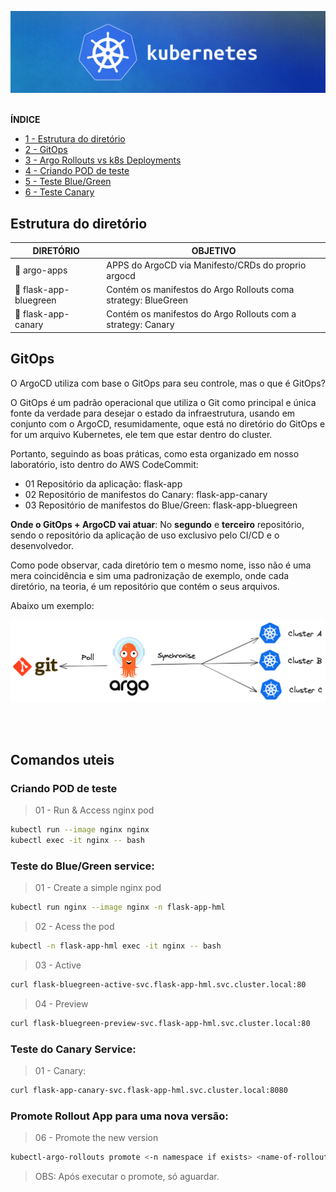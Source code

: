 <img src="../images/banner-kubernetes.png"> <br><br>

**ÍNDICE**

* [1 - Estrutura do diretório](#estrutura-do-diretório)
* [2 - GitOps](#gitops)
* [3 - Argo Rollouts vs k8s Deployments](#argo-rollouts-vs-k8s-deployments)
* [4 - Criando POD de teste](#criando-pod-de-teste)
* [5 - Teste Blue/Green](#teste-do-bluegreen-service)
* [6 - Teste Canary](#teste-do-canary-service)

## Estrutura do diretório

| DIRETÓRIO | OBJETIVO | 
---| ---| 
📁 argo-apps | APPS do ArgoCD via Manifesto/CRDs do proprio argocd
📁 flask-app-bluegreen | Contém os manifestos do Argo Rollouts coma strategy: BlueGreen
📁 flask-app-canary | Contém os manifestos do Argo Rollouts com a strategy: Canary

## GitOps

O ArgoCD utiliza com base o GitOps para seu controle, mas o que é GitOps?

O GitOps é um padrão operacional que utiliza o Git como principal e única fonte da verdade para desejar o estado da infraestrutura, usando em conjunto com o ArgoCD, resumidamente, oque está no diretório do GitOps e for um arquivo Kubernetes, ele tem que estar dentro do cluster.

Portanto, seguindo as boas práticas, como esta organizado em nosso laboratório, isto dentro do AWS CodeCommit:

- 01 Repositório da aplicação: flask-app
- 02 Repositório de manifestos do Canary: flask-app-canary
- 03 Repositório de manifestos do Blue/Green: flask-app-bluegreen

**Onde o GitOps + ArgoCD vai atuar**: No **segundo** e **terceiro** repositório, sendo o repositório da aplicação de uso exclusivo pelo CI/CD e o desenvolvedor. 

Como pode observar, cada diretório tem o mesmo nome, isso não é uma mera coincidência e sim uma padronização de exemplo, onde cada diretório, na teoria, é um repositório que contém o seus arquivos.

Abaixo um exemplo:

<img src="../images/ArgoCD-topology.png">

<br><br>

## Comandos uteis


### Criando POD de teste
> 01 - Run & Access nginx pod
```bash
kubectl run --image nginx nginx
kubectl exec -it nginx -- bash
```

### Teste do Blue/Green service:

> 01 - Create a simple nginx pod
```bash
kubectl run nginx --image nginx -n flask-app-hml
```

> 02 - Acess the pod
```bash
kubectl -n flask-app-hml exec -it nginx -- bash
```

> 03 - Active
```bash
curl flask-bluegreen-active-svc.flask-app-hml.svc.cluster.local:80
```

> 04 - Preview
```bash
curl flask-bluegreen-preview-svc.flask-app-hml.svc.cluster.local:80
```

### Teste do Canary Service:

> 01 - Canary:
```bash
curl flask-app-canary-svc.flask-app-hml.svc.cluster.local:8080
```

### Promote Rollout App para uma nova versão:

> 06 - Promote the new version
```bash
kubectl-argo-rollouts promote <-n namespace if exists> <name-of-rollout-deployment>
```

> OBS: Após executar o promote, só aguardar.